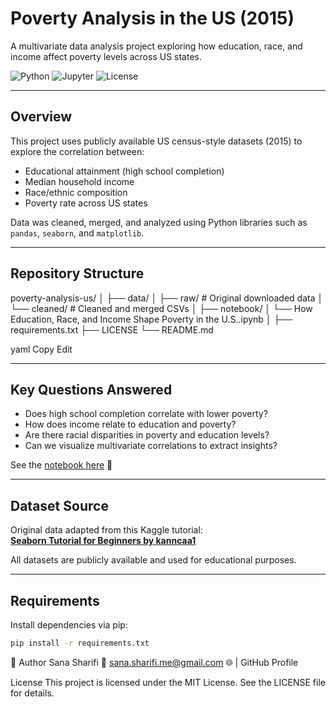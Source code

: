 # Poverty Analysis in the US (2015)  
A multivariate data analysis project exploring how education, race, and income affect poverty levels across US states.

![Python](https://img.shields.io/badge/python-3.9+-blue)
![Jupyter](https://img.shields.io/badge/jupyter-notebook-orange)
![License](https://img.shields.io/badge/license-MIT-green)

---

## Overview

This project uses publicly available US census-style datasets (2015) to explore the correlation between:

- Educational attainment (high school completion)
- Median household income
- Race/ethnic composition
- Poverty rate across US states

Data was cleaned, merged, and analyzed using Python libraries such as `pandas`, `seaborn`, and `matplotlib`.

---

## Repository Structure

poverty-analysis-us/
│
├── data/
│ ├── raw/ # Original downloaded data
│ └── cleaned/ # Cleaned and merged CSVs
│
├── notebook/
│ └── How Education, Race, and Income Shape Poverty in the U.S..ipynb
│
├── requirements.txt
├── LICENSE
└── README.md

yaml
Copy
Edit

---

## Key Questions Answered

- Does high school completion correlate with lower poverty?
- How does income relate to education and poverty?
- Are there racial disparities in poverty and education levels?
- Can we visualize multivariate correlations to extract insights?

See the [notebook here](https://github.com/s-sana-sharifi/poverty-analysis-us/blob/main/How%20Education%2C%20Race%2C%20and%20Income%20Shape%20Poverty%20in%20the%20U.S..ipynb) 📓

---

## Dataset Source

Original data adapted from this Kaggle tutorial:  
**[Seaborn Tutorial for Beginners by kanncaa1](https://www.kaggle.com/code/kanncaa1/seaborn-tutorial-for-beginners)**

All datasets are publicly available and used for educational purposes.

---

## Requirements

Install dependencies via pip:

```bash
pip install -r requirements.txt
```

👤 Author
Sana Sharifi
📧 sana.sharifi.me@gmail.com
🌐  | GitHub Profile

License
This project is licensed under the MIT License. See the LICENSE file for details.
